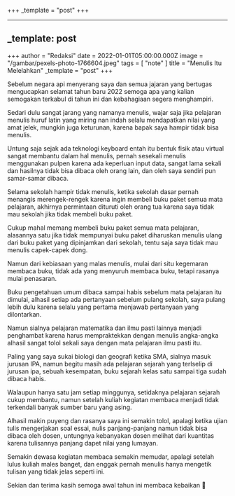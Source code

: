 +++
_template = "post"
+++



---
_template: post
---

+++
author = "Redaksi"
date = 2022-01-01T05:00:00.000Z
image = "/gambar/pexels-photo-1766604.jpeg"
tags = [ "note" ]
title = "Menulis Itu Melelahkan"
_template = "post"
+++

Sebelum negara api menyerang saya dan semua jajaran yang bertugas mengucapkan selamat tahun baru 2022 semoga apa yang kalian semogakan terkabul di tahun ini dan kebahagiaan segera menghampiri.

Sedari dulu sangat jarang yang namanya menulis, wajar saja jika pelajaran menulis huruf latin yang miring nan indah selalu mendapatkan nilai yang amat jelek, mungkin juga keturunan, karena bapak saya hampir tidak bisa menulis.

Untung saja sejak ada teknologi keyboard entah itu bentuk fisik atau virtual sangat membantu dalam hal menulis, pernah sesekali menulis menggunakan pulpen karena ada keperluan input data, sangat lama sekali dan hasilnya tidak bisa dibaca oleh orang lain, dan oleh saya sendiri pun samar-samar dibaca.

Selama sekolah hampir tidak menulis, ketika sekolah dasar pernah menangis merengek-rengek karena ingin membeli buku paket semua mata pelajaran, akhirnya permintaan dituruti oleh orang tua karena saya tidak mau sekolah jika tidak membeli buku paket.

Cukup mahal memang membeli buku paket semua mata pelajaran, alasannya satu jika tidak mempunyai buku paket diharuskan menulis ulang dari buku paket yang dipinjamkan dari sekolah, tentu saja saya tidak mau menulis capek-capek dong.

Namun dari kebiasaan yang malas menulis, mulai dari situ kegemaran membaca buku, tidak ada yang menyuruh membaca buku, tetapi rasanya mulai penasaran.

Buku pengetahuan umum dibaca sampai habis sebelum mata pelajaran itu dimulai, alhasil setiap ada pertanyaan sebelum pulang sekolah, saya pulang lebih dulu karena selalu yang pertama menjawab pertanyaan yang dilontarkan.

Namun sialnya pelajaran matematika dan ilmu pasti lainnya menjadi penghambat karena harus mempraktekkan dengan menulis angka-angka alhasil sangat tolol sekali saya dengan mata pelajaran ilmu pasti itu.

Paling yang saya sukai biologi dan geografi ketika SMA, sialnya masuk jurusan IPA, namun begitu masih ada pelajaran sejarah yang terlselip di jurusan ipa, sebuah kesempatan, buku sejarah kelas satu sampai tiga sudah dibaca habis.

Walaupun hanya satu jam setiap minggunya, setidaknya pelajaran sejarah cukup membantu, namun setelah kuliah kegiatan membaca menjadi tidak terkendali banyak sumber baru yang asing.

Alhasil makin puyeng dan rasanya saya ini semakin tolol, apalagi ketika ujian tulis mengerjakan soal essai, nulis panjang-panjang namun tidak bisa dibaca oleh dosen, untungnya kebanyakan dosen melihat dari kuantitas karena tulisannya panjang dapet nilai yang lumayan.

Semakin dewasa kegiatan membaca semakin memudar, apalagi setelah lulus kuliah males banget, dan enggak pernah menulis hanya mengetik tulisan yang tidak jelas seperti ini.

Sekian dan terima kasih semoga awal tahun ini membaca kebaikan 🙂
